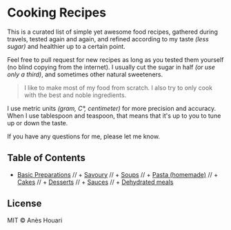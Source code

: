 # Cooking Recipes

This is a curated list of simple yet awesome food recipes, gathered during travels, tested again and again, and refined according to my taste *(less sugar)* and healthier up to a certain point.

Feel free to pull request for new recipes as long as you tested them yourself (no blind copying from the internet). I usually cut the sugar in half *(or use only a third)*, and sometimes other natural sweeteners.

> I like to make most of my food from scratch. I also try to only cook with the best and noble ingredients.

I use metric units *(gram, C°, centimeter)* for more precision and accuracy. When I use tablespoon and teaspoon, that means that it's up to you to tune up or down the taste. 

If you have any questions for me, please let me know.

## Table of Contents

+ [Basic Preparations](recipes/basic_preparations)
// + [Savoury](recipes)
// + [Soups](recipes)
// + [Pasta (homemade)](recipes)
// + [Cakes](recipes)
// + [Desserts](recipes)
// + [Sauces](recipes)
// + [Dehydrated meals](recipes)

## License

MIT © Anès Houari
